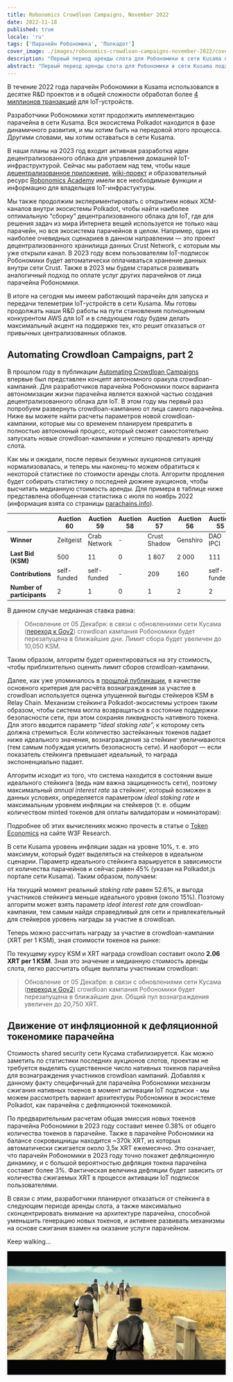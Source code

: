 ```yaml
---
title: Robonomics Crowdloan Campaigns, November 2022
date: 2022-11-18
published: true
locale: 'ru'
tags: ['Парачейн Робономика', 'Полкадот']
cover_image: ./images/robonomics-crowdloan-campaigns-november-2022/cover.jpg
description: "Первый период аренды слота для Робономики в сети Kusama подходит к концу. Выиграв аукцион #20, мы получили возможность запустить, настроить и проверить работу первых проектов на базе Робономики внутри экосистемы Polkadot."
abstract: "Первый период аренды слота для Робономики в сети Kusama подходит к концу. Выиграв аукцион #20, мы получили возможность запустить, настроить и проверить работу первых проектов на базе Робономики внутри экосистемы Polkadot."
---
```



В течение 2022 года парачейн Робономики в Kusama использовался в десятке R&D проектов и в общей сложности обработал более [4 миллионов транзакций](https://robonomics.subscan.io/) для IoT-устройств.

Разработчики Робономики хотят продолжить имплементацию парачейна в сети Kusama. Вся экосистема Polkadot находится в фазе динамичного развития, и мы хотим быть на передовой этого процесса. Другими словами, мы хотим оставаться в сети Kusama. 

В наши планы на 2023 год входит активная разработка идеи децентрализованного облака для управления домашней IoT-инфраструктурой. Сейчас мы работаем над тем, чтобы наше [децентрализованное приложение](https://dapp.robonomics.network/), [wiki-проект](https://wiki.robonomics.network/) и образовательный ресурс [Robonomics Academy](http://Robonomics.academy) имели все необходимые функции и информацию для владельцев IoT-инфрастуктуры. 

Мы также продолжим экспериментировать с открытием новых XCM-каналов внутри экосистемы Polkadot, чтобы найти наиболее оптимальную “сборку” децентрализованного облака для IoT, где для решения задач из мира Интернета вещей используется не только наш парачейн, но вся экосистема парачейнов в целом. Например, один из наиболее очевидных сценариев в данном направлении — это проект децентрализованного хранилища данных Crust Network, с которым мы уже открыли канал. В 2023 году всем пользователям IoT-подписок Робономики будет автоматически оплачиваться хранение данных внутри сети Crust. Также в 2023 мы будем стараться развивать аналогичный подход по оплате услуг других парачейнов от лица парачейна Робономики.

В итоге на сегодня мы имеем работающий парачейн для запуска и передачи телеметрии IoT-устройств в сети Kusama. Мы готовы продолжать наши R&D работы на пути становления полноценным конкурентом AWS для IoT и в следующем году будем делать максимальный акцент на поддержке тех, кто решит отказаться от привычных централизованных облаков.


## Automating Crowdloan Campaigns, part 2

В прошлом году в публикации [Automating Crowdloan Campaigns](https://robonomics.network/blog/automating-kusama-crowdloan-campaigns/) впервые был представлен концепт автономного оракула crowdloan-кампаний. Для разработчиков парачейна Робономики поиск варианта автономизации жизни парачейна является важной частью создания децентрализованного облака для IoT. В этом году мы первый раз попробуем развернуть crowdloan-кампанию от лица самого парачейна. Ниже вы можете найти расчеты параметров новой crowdloan-кампании, которые мы со временем планируем превратить в полностью автономный процесс, который сможет самостоятельно запускать новые crowdloan-кампании и успешно продлевать аренду слота. 

Как мы и ожидали, после первых безумных аукционов ситуация нормализовалась, и теперь мы наконец-то можем обратиться к некоторой статистике по стоимости аренды слота. Алгоритм продления будет собирать статистику о последней дюжине аукционов, чтобы высчитать медианную стоимость аренды. Для примера в таблице ниже представлена обобщенная статистика с июля по ноябрь 2022 (информация взята со страницы [parachains.info](https://parachains.info/auctions/)).

<div class="big-table">

  |                              | Auction 60   | Auction 59     | Auction 58 | Auction 57   | Auction 56 | Auction 55   | Auction 54      | Auction 53   | Auction 52   | Auction 51 | Auction 50  | Auction 49      | Auction 48    | 
  |------------------------------|--------------|----------------|------------|--------------|------------|--------------|-----------------|--------------|--------------|------------|-------------|-----------------|---------------|                                            
  | **Winner**                   | Zeitgeist    | Crab Network   | -          | Crust Shadow | Genshiro   | DAO IPCI     | Parathread 2223 | Quartz       | Bit.Country  | Snow       | Subsocial   | Parathread 2130 | GM Parachain  |
  | **Last Bid (KSM)**           | 500          | 11             | 0          | 1 807        | 2 000      | 111          | 1 001           | 1 005        | 3 500        | 13 926     | 1 001       | 1 131           | 5 014         |
  | **Contributions**            | self-funded  | self-funded    | -          | 209          | 160        | self-funded  | self-funded     | self-funded  | self-funded  | 782        | self-funded | self-funded     | 738           |
  | **Number of participants**   | 2            | 1              | 0          | 1            | 2          | 2            | 2               | 2            | 2            | 1          | 1           | 1               | 1             |

</div>

В данном случае медианная ставка равна: 

<div class="formula" v-katex="'B_{\{med}}=1005 \{~KSM}'"></div>

> Обновление от 05 Декабря: в связи с обновлениями сети Кусама ([переход к Gov2](https://twitter.com/nachortti/status/1588203599129190403)) crowdloan кампания Робономики будет перезапущена в ближайшие дни. Лимит сбора будет увеличен до 10,050 KSM.

Таким образом, алгоритм будет ориентироваться на эту стоимость, чтобы приблизительно оценить лимит сборов crowdloan-кампании. 

Далее, как уже упоминалось в [прошлой публикации](https://robonomics.network/blog/automating-kusama-crowdloan-campaigns/), в качестве основного критерия для расчёта вознаграждения за участие в crowdloan используется оценка упущенной выгоды стейкеров KSM в Relay Chain. Механизм стейкинга Polkadot-экосистемы устроен таким образом, чтобы система могла возвращаться в состояние поддержки безопасности сети, при этом сохраняя ликвидность нативного токена. Для этого вводится параметр “*ideal staking rate*”, к которому сеть должна стремиться. Если количество застейканных токенов падает ниже идеального значения, вознаграждения за стейкинг увеличиваются (тем самым побуждая усилить безопасность сети). И наоборот — если показатель стейкинга превышает идеальный, то награда экспоненциально падает. 

Алгоритм исходит из того, что система находится в состоянии выше идеального стейкинга (ведь нам важна защищенность сети), поэтому максимальный *annual interest rate* за стейкинг, который возможен в данных условиях, определяется параметром *ideal staking rate* и максимальным уровнем инфляции на стейкеров (т. е. общим количеством minted токенов для оплаты валидаторам и номинаторам):

<div class="formula" v-katex="'i_{\{ideal}}=I_{\{NPoS}}/x_{\{ideal}}'"></div>

Подробнее об этих вычислениях можно прочесть в статье о [Token Economics](https://research.web3.foundation/en/latest/polkadot/overview/2-token-economics.html) на сайте W3F Research.

В сети Kusama уровень инфляции задан на уровне 10%, т. е. это максимум, который будет выделяться на стейкеров в идеальном сценарии. Параметр идеального стейкинга варьируется в зависимости от количества парачейнов и сейчас равен 45% (указан на Polkadot.js портале сети Kusama). Таким образом, получаем:

<div class="formula" v-katex="'i_{\\text{ideal}}=0.1/0.45\\cdot100\\%=22.22\\%'"/>

На текущий момент реальный *staking rate* равен 52.6%, и выгода участников стейкинга меньше идеального уровня (около 15%). Поэтому алгоритм может взять параметр *ideal interest rate* для crowdloan-кампании, тем самым найдя справедливый для сети и привлекательный для стейкеров уровень награды за участие в crowdloan. 

Теперь можно рассчитать награду за участие в crowdloan-кампании (XRT per 1 KSM), зная стоимости токенов на рынке:

<div class="formula" v-katex="'R_{\\text{perKSM}}=\\frac{1\\cdot \\$_{\\text{KSM}}\\cdot i_{\\text{ideal}}}{\\$_{\\text{XRT}}}'"></div>

По текущему курсу KSM и XRT награда crowdloan составит около **2.06 XRT per 1 KSM**. Зная это значение и медианную стоимость аренды слота, легко рассчитать общие выплаты участникам crowdloan:

<div class="formula" v-katex="'R_{\\text{total}}=B_{\\text{med}}\\cdot R_{\\text{perKSM}} = 2075.03 ~\\text{XRT}\n\n'"></div>

> Обновление от 05 Декабря: в связи с обновлениями сети Кусама ([переход к Gov2](https://twitter.com/nachortti/status/1588203599129190403)) crowdloan кампания Робономики будет перезапущена в ближайшие дни. Общий пул вознаграждения увеличен до 20,750 XRT.


## Движение от инфляционной к дефляционной токеномике парачейна

Стоимость shared security сети Кусама стабилизируется. Как можно заметить по статистики последних аукционов слотов, проектам не требуется выделять существенное число нативных токенов парачейна для вознаграждения участников crowdloan кампаний. Добавляя к данному факту специфичный для парачейна Робономики механизм сжигания нативных токенов в момент активации IoT подписки - мы можем рассмотреть вариант архитектуры Робономики в экосистеме Polkadot, как парачейна с дефляционной токеномикой. 

По предварительным расчетам общая эмиссия новых токенов парачейна Робономики в 2023 году составит менее 0.38% от общего количества токенов в парачейне. Также в парачейне Робономики на балансе сокровищницы находится ~370k XRT, из которых автоматически сжигается около 3,5к XRT ежемесячно. Это означает, что парачейн Робономики в 2023 году точно покажет дефляционную динамику, и с большой вероятностью дефляция токена парачейна составит более 3%. Фактическая величина дефляции будет зависить от количества сжигаемых XRT в процессе активации IoT подписок пользователями. 

В связи с этим, разработчики планируют отказаться от стейкинга в следующем периоде аренды слота, а также максимально сконцентрировать внимание на архитектуре парачейна, способной уменьшить генерацию новых токенов, и активнее развивать механизмы на основе сжигания взамен на оказание услуги парачейном.

Keep walking…

![](./images/robonomics-crowdloan-campaigns-november-2022/keep-walking.png)

